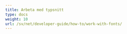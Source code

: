 ```yaml
---
title: Arbeta med typsnitt
type: docs
weight: 10
url: /sv/net/developer-guide/how-to/work-with-fonts/
---
```

